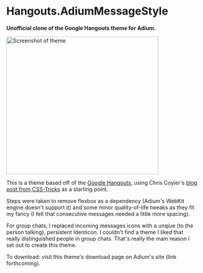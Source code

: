 Hangouts.AdiumMessageStyle
==========================

**Unofficial clone of the Google Hangouts theme for Adium.**

<img src="https://raw.github.com/CWSpear/hangouts-adium-message-style/master/img/screenshot.png" alt="Screenshot of theme" width="400" height="362">

This is a theme based off of the [Google Hangouts](http://www.google.com/hangouts/), using Chris Coyier's [blog post from CSS-Tricks](http://css-tricks.com/replicating-google-hangouts-chat/) as a starting point.

Steps were taken to remove flexbox as a dependency (Adium's WebKit engine doesn't support it) and some minor quality-of-life tweaks as they fit my fancy (I felt that consecutive messages needed a little more spacing).

For group chats, I replaced incoming messages icons with a unqiue (to the person talking), persistent Identicon. I couldn't find a theme I liked that really distinguished people in group chats. That's really the main reason I set out to create this theme.

To download: visit this theme's download page on Adium's site (link forthcoming).